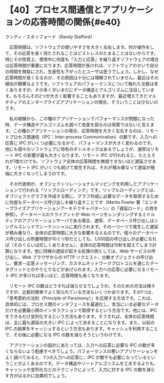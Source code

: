 # 【40】プロセス間通信とアプリケーションの応答時間の関係{#e40}

<div class="author">ランディ・スタッフォード（Randy Stafford）</div>

　応答時間は、ソフトウェアの使いやすさを大きく左右します。何か操作をして、その応答を長く待たされることほどストレスのたまることはないからです。特にその性質上、使用中に何度も「入力と応答」を繰り返すソフトウェアの場合は応答時間が重要になります。応答時間が長ければ、ソフトウェアのせいで自分の時間を無駄にされ、生産性も下がったとユーザは思うでしょう。しかし、なぜ応答時間が長くなるのか、その原因は十分には理解されていません。最近はその傾向が顕著なようです。ソフトウェアのパフォーマンスについて触れた文献は多くありますが、その多くがいまだにデータ構造とアルゴリズムに注目しています。もちろんその2つが大きく影響することもありますが、最近増えてきたマルチティアのエンタープライズアプリケーションの場合、そういうことは少ないのです。

　私の経験から、この種のアプリケーションでパフォーマンスが問題になった時、データ構造やアルゴリズムを調べて改善を図るのは得策ではないと言えます。この種のアプリケーションの場合、応答時間を大きく左右するのは、リモートプロセス間通信（IPC：Inter-process Communication）の数です。入力への応答に IPC がいくつ必要になるかで、パフォーマンスが大きく変わるのです。他にも個々のソフトウェアに特有のボトルネックはあるでしょうが、通常はリモート IPC の影響が最も大きくなります。リモート IPC が行われると、たとえそれが1度だけでも、ソフトウェア全体の応答時間を無視できないほど遅延させます。リモート IPC がいくつも続けて発生すれば、それが積み重なって遅延が極端に大きくなってしまうのです。

　その代表例が、オブジェクトリレーショナルマッピングを利用したアプリケーションで行われる「リップルローディング」です。リップルローディングとは、オブジェクトグラフを作成する際に、グラフ作成に必要なデータを取得するために何度もデータベース呼び出しを繰り返すことです（Martin Fowler 著『エンタープライズアプリケーションアーキテクチャパターン』の「遅延ロード」の頁を参照）。データベースのクライアントが Web ページをレンダリングするミドルティアのアプリケーションサーバである場合、通常、データベース呼び出しはシングルスレッドでシーケンシャルに実行されます。その一つ一つで発生した遅延が積み重なり、全体の応答時間に大きな影響を与えるのです。個々のデータベース呼び出しの所要時間が10ミリ秒だとしても、1,000回の呼び出しが必要になれば（そのくらいは珍しくありません）、全体の応答時間は10秒を超えてしまう計算になります。他に同様の遅延が起きる処理の例としては、Web サービスの呼び出し、Web ブラウザからの HTTP リクエスト、分散オブジェクトの呼び出し、要求－応答メッセージング、カスタムネットワークプロトコルを通じたデータグリッドとのやりとりなどがあげられます。入力への応答に必要になるリモート IPC が多ければ多いほど、応答時間も長くなります。

　リモート IPC の数はどうすれば減らせるでしょうか。そのための方法は様々ですが、比較的簡単でよく知られている方法もいくつかあります。その1つは、「思考節約の法則（Principle of Parsimony）」を応用する方法です。これは、具体的には、プロセス間のインタフェースを最適化し、本当にいま必要なデータだけを必要最小限のインタラクションで取得するという方法です。他には、IPC をできるだけ並列化するという方法もあります。そうすれば、全体の応答時間は、主に最も遅延の大きい IPC によって決まることになります。また、以前の IPC の結果をキャッシュするという方法もあります。キャッシュを利用することで、その後に必要になる IPC の数を減らそうというわけです。

　アプリケーションの設計にあたっては、入力への応答に必要な IPC の数が多くならないよう配慮すべきでしょう。パフォーマンスの悪いアプリケーションをよく調べてみると、1つの入力への応答に、IPC が数千も必要になっているということがよくあるのです。データ構造やソートアルゴリズムを工夫するよりも、キャッシュや並列化などのテクニックによって、入力に対する IPC の数を減らす方がはるかに効果的でしょう。
